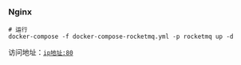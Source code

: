### Nginx

```shell
# 运行
docker-compose -f docker-compose-rocketmq.yml -p rocketmq up -d

```

访问地址：[`ip地址:80`](http://www.zhengqingya.com:80)
